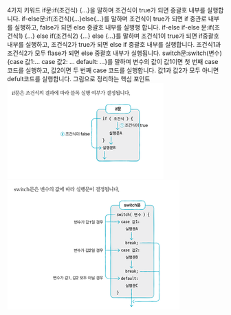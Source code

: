 4가지 키워드
if문:if(조건식) {...}을 말하며 조건식이 true가 되면 증괄호 내부를 실행합니다.
if-else문:if(조건식){...}else{...}를 말하며 조건식이 true가 되면 if 중관로 내부를 실행하고, false가 되면 else 중괄호 내부를 실행행 합니다.
if-else if-else 문:if(조건식1) {...} else if(조건식2) {...} else {...}를 말하며 조건식1이 true가 되면 if중괄호 내부를 실행하고, 조건식2가 true가 되면 else if 중괄호 내부를 실행합니다. 조건식1과 조건식2가 모두 flase가 되면 else 중괄호 내부가 실행됩니다.
switch문:switch(변수) {case 값1:... case 값2: ... default: ...}를 말하며 변수의 값이 값1이면 첫 번째 case 코드를 실행하고, 값2이면 두 번째 case 코드를 실행합니다. 값1과 값2가 모두 아니면 defult코드를 실행합니다.
그림으로 정리하는 핵심 포인트 
![alt text](./image/image04-1-1.png)
![alt text](./image/image04-1-2.png)